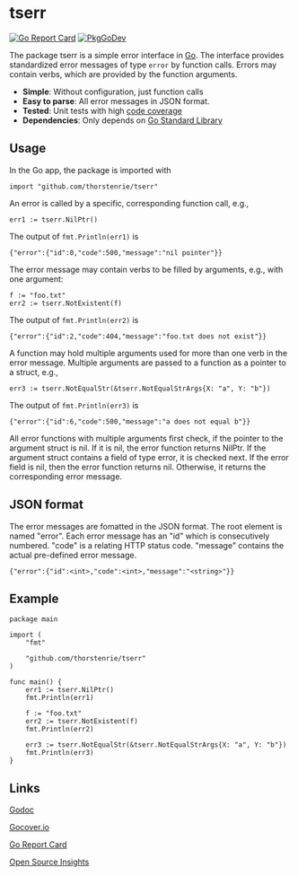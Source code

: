 # tserr

[![Go Report Card](https://goreportcard.com/badge/github.com/thorstenrie/tserr)](https://goreportcard.com/report/github.com/thorstenrie/tserr)
[![PkgGoDev](https://pkg.go.dev/badge/mod/github.com/thorstenrie/tserr)](https://pkg.go.dev/mod/github.com/thorstenrie/tserr)

The package tserr is a simple error interface in [Go](https://go.dev/). The interface provides standardized error messages of type `error` by function calls. Errors may contain verbs, which are provided by the function arguments.

- **Simple**: Without configuration, just function calls
- **Easy to parse**: All error messages in JSON format.
- **Tested**: Unit tests with high [code coverage](https://gocover.io/github.com/thorstenrie/tserr)
- **Dependencies**: Only depends on [Go Standard Library](https://pkg.go.dev/std)

## Usage

In the Go app, the package is imported with

```
import "github.com/thorstenrie/tserr"
```

An error is called by a specific, corresponding function call, e.g., 

```
err1 := tserr.NilPtr()
```

The output of `fmt.Println(err1)` is

```
{"error":{"id":0,"code":500,"message":"nil pointer"}}
```

The error message may contain verbs to be filled by arguments, e.g., with one argument:

```
f := "foo.txt"
err2 := tserr.NotExistent(f)
```

The output of `fmt.Println(err2)` is

```
{"error":{"id":2,"code":404,"message":"foo.txt does not exist"}}
```

A function may hold multiple arguments used for more than one verb in the error message. Multiple arguments are passed to a function as a pointer to a struct, e.g.,

```
err3 := tserr.NotEqualStr(&tserr.NotEqualStrArgs{X: "a", Y: "b"})
```

The output of `fmt.Println(err3)` is

```
{"error":{"id":6,"code":500,"message":"a does not equal b"}}
```

All error functions with multiple arguments first check, if the pointer to the argument struct is nil. If it is nil, the error function returns NilPtr. If the argument struct contains a field of type error, it is checked next. If the error field is nil, then the error function returns nil. Otherwise, it returns the corresponding error message.

## JSON format

The error messages are fomatted in the JSON format. The root element is named "error". Each error message has an "id" which is consecutively numbered. "code" is a relating HTTP status code. "message" contains the actual pre-defined error message.

```
{"error":{"id":<int>,"code":<int>,"message":"<string>"}}
```

## Example

```
package main

import (
	"fmt"

	"github.com/thorstenrie/tserr"
)

func main() {
	err1 := tserr.NilPtr()
	fmt.Println(err1)

	f := "foo.txt"
	err2 := tserr.NotExistent(f)
	fmt.Println(err2)

	err3 := tserr.NotEqualStr(&tserr.NotEqualStrArgs{X: "a", Y: "b"})
	fmt.Println(err3)
}
```

## Links

[Godoc](https://pkg.go.dev/github.com/thorstenrie/tserr)

[Gocover.io](https://gocover.io/github.com/thorstenrie/tserr)

[Go Report Card](https://goreportcard.com/report/github.com/thorstenrie/tserr)

[Open Source Insights](https://deps.dev/go/github.com%2Fthorstenrie%2Ftserr)
